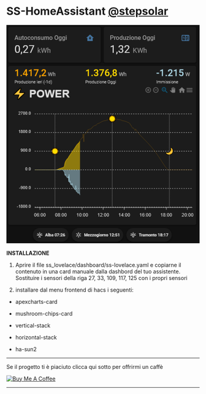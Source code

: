 # SS-HomeAssistant [@stepsolar](https://github.com/stepsolar/) <!-- omit in toc -->

![Header](https://github.com/stepsolar/ss-homeassistant/blob/main/docs/Header.png)

**INSTALLAZIONE**

1. Aprire il file  ss_lovelace/dashboard/ss-lovelace.yaml e copiarne il contenuto in una card manuale dalla dashbord del tuo assistente.
   Sostituire i sensori della riga 27, 33, 109, 117, 125 con i propri sensori

2. installare dal menu frontend di hacs i seguenti:

- apexcharts-card

- mushroom-chips-card

- vertical-stack

- horizontal-stack

- ha-sun2

____________________________________

Se il progetto ti è piaciuto clicca qui sotto per offrirmi un caffè

<a href="https://www.buymeacoffee.com/stepsolar" target="_blank"><img src="https://cdn.buymeacoffee.com/buttons/arial-black.png" alt="Buy Me A Coffee" style="height: 51px !important;width: 217px !important;" ></a>

------------------------------------

